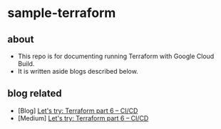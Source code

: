 # sample-terraform

## about

- This repo is for documenting running Terraform with Google Cloud Build.
- It is written aside blogs described below.

## blog related

- [Blog] [Let's try: Terraform part 6 – CI/CD](https://bluebirz.net/posts/try-terraform-part-6)
- [Medium] [Let's try: Terraform part 6 – CI/CD](https://medium.com/@bluebirz/lets-try-terraform-part-6-ci-cd-ec6e4ea87503)
